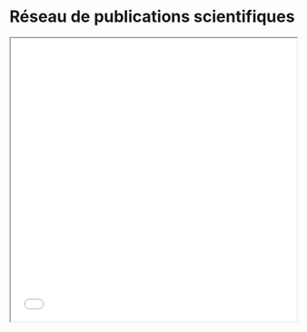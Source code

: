 # Réseau de publications scientifiques

<iframe src="graph.html" class="is-fullwidth" height="500px" width="100%"></iframe>
